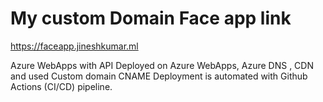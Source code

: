 

# My custom Domain Face app link  
https://faceapp.jineshkumar.ml

Azure WebApps with API Deployed on Azure WebApps, Azure DNS , CDN and used Custom domain CNAME
Deployment is automated with Github Actions (CI/CD) pipeline. 

